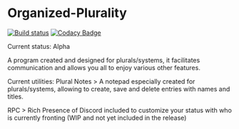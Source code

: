 # Organized-Plurality
[![Build status](https://ci.appveyor.com/api/projects/status/q2ydim9v1pwhit34?svg=true)](https://ci.appveyor.com/project/AliceorjustAlicia/organized-plurality) [![Codacy Badge](https://app.codacy.com/project/badge/Grade/5d4c4bb1aca8406eb79b3e7e1caacec3)](https://www.codacy.com/gh/AliceorjustAlicia/Organized-Plurality/dashboard?utm_source=github.com&amp;utm_medium=referral&amp;utm_content=AliceorjustAlicia/Organized-Plurality&amp;utm_campaign=Badge_Grade)

Current status: Alpha

A program created and designed for plurals/systems, it facilitates communication and allows you all to enjoy various other features.

Current utilities:
Plural Notes > A notepad especially created for plurals/systems, allowing to create, save and delete entries with names and titles.

RPC > Rich Presence of Discord included to customize your status with who is currently fronting (WIP and not yet included in the release)
